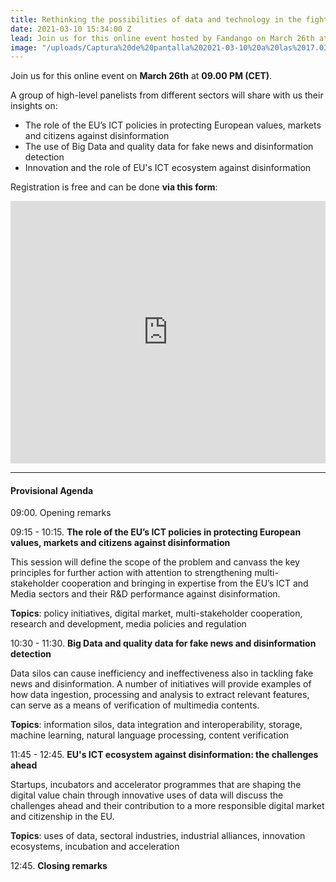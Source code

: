 ```yaml
---
title: Rethinking the possibilities of data and technology in the fight against disinformation
date: 2021-03-10 15:34:00 Z
lead: Join us for this online event hosted by Fandango on March 26th at 09.00 PM (CET).
image: "/uploads/Captura%20de%20pantalla%202021-03-10%20a%20las%2017.03.49.png"
---
```


Join us for this online event on **March 26th** at **09.00 PM (CET)**. 

A group of high-level panelists from different sectors will share with us their insights on: 

* The role of the EU’s ICT policies in protecting European values, markets and citizens against disinformation
* The use of Big Data and quality data for fake news and disinformation detection
* Innovation and the role of EU's ICT ecosystem against disinformation

Registration is free and can be done **via this form**:

<iframe width="100%" height="420" frameborder="0" src="https://app.livestorm.co/p/0e52d49f-d865-4352-909c-1a3c013b9334/form" title="Rethinking the possibilities of data and technology in the fight against disinformation | Fandango Project"></iframe>


---

#### Provisional Agenda

09:00. Opening remarks

09:15 - 10:15. **The role of the EU’s ICT policies in protecting European values, markets and citizens against disinformation**

This session will define the scope of the problem and canvass the key principles for further action with attention to strengthening multi-stakeholder cooperation and bringing in expertise from the EU’s ICT and Media sectors and their R&D performance against disinformation.

**Topics**: policy initiatives, digital market, multi-stakeholder cooperation, research and development, media policies and regulation

10:30 - 11:30. **Big Data and quality data for fake news and disinformation detection**

Data silos can cause inefficiency and ineffectiveness also in tackling fake news and disinformation. A number of initiatives will provide examples of how data ingestion, processing and analysis to extract relevant features, can serve as a means of verification of multimedia contents.

**Topics**: information silos, data integration and interoperability, storage, machine learning, natural language processing, content verification

11:45 - 12:45. **EU's ICT ecosystem against disinformation: the challenges ahead**

Startups, incubators and accelerator programmes that are shaping the digital value chain through innovative uses of data will discuss the challenges ahead and their contribution to a more responsible digital market and citizenship in the EU.

**Topics**: uses of data, sectoral industries, industrial alliances, innovation ecosystems, incubation and acceleration

12:45. **Closing remarks**